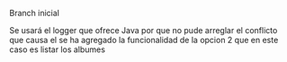 Branch inicial

Se usará el logger que ofrece Java por que
no pude arreglar el conflicto que causa el 
se ha agregado la funcionalidad de la opcion 2
que en este caso es listar los albumes